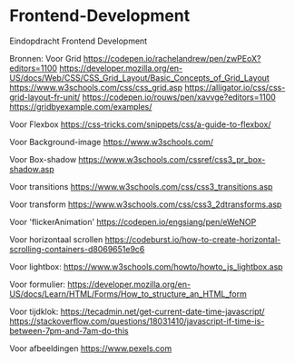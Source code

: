# Frontend-Development
Eindopdracht Frontend Development


Bronnen:
Voor Grid
https://codepen.io/rachelandrew/pen/zwPEoX?editors=1100
https://developer.mozilla.org/en-US/docs/Web/CSS/CSS_Grid_Layout/Basic_Concepts_of_Grid_Layout
https://www.w3schools.com/css/css_grid.asp
https://alligator.io/css/css-grid-layout-fr-unit/
https://codepen.io/rouws/pen/xavvge?editors=1100
https://gridbyexample.com/examples/

Voor Flexbox
https://css-tricks.com/snippets/css/a-guide-to-flexbox/

Voor Background-image
https://www.w3schools.com/

Voor Box-shadow
https://www.w3schools.com/cssref/css3_pr_box-shadow.asp

Voor transitions
https://www.w3schools.com/css/css3_transitions.asp

Voor transform
https://www.w3schools.com/css/css3_2dtransforms.asp

Voor 'flickerAnimation'
https://codepen.io/engsiang/pen/eWeNOP

Voor horizontaal scrollen
https://codeburst.io/how-to-create-horizontal-scrolling-containers-d8069651e9c6

Voor lightbox:
https://www.w3schools.com/howto/howto_js_lightbox.asp

Voor formulier:
https://developer.mozilla.org/en-US/docs/Learn/HTML/Forms/How_to_structure_an_HTML_form

Voor tijdklok:
https://tecadmin.net/get-current-date-time-javascript/
https://stackoverflow.com/questions/18031410/javascript-if-time-is-between-7pm-and-7am-do-this

Voor afbeeldingen
https://www.pexels.com


